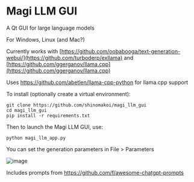 # Magi LLM GUI
A Qt GUI for large language models

For Windows, Linux (and Mac?)

Currently works with [https://github.com/oobabooga/text-generation-webui/](https://github.com/turboderp/exllama) and [https://github.com/ggerganov/llama.cpp](https://github.com/ggerganov/llama.cpp)

Uses https://github.com/abetlen/llama-cpp-python for llama.cpp support


To install (optionally create a virtual environment): 
```
git clone https://github.com/shinomakoi/magi_llm_gui
cd magi_llm_gui
pip install -r requirements.txt
```

Then to launch the Magi LLM GUI, use: 
```
python magi_llm_app.py
```
You can set the generation parameters in File > Parameters

![image](https://user-images.githubusercontent.com/112139428/234652796-6fe1c935-25f8-401c-b96e-ab4bbe825173.png)


Includes prompts from https://github.com/f/awesome-chatgpt-prompts
